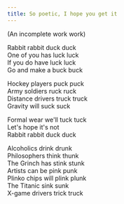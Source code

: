 ```yaml
---
title: So poetic, I hope you get it
---
```

(An incomplete work work)

Rabbit rabbit duck duck<br/>
One of you has luck luck<br/>
If you do have luck luck<br/>
Go and make a buck buck<br/>

Hockey players puck puck<br/>
Army soldiers ruck ruck<br/>
Distance drivers truck truck<br/>
Gravity will suck suck<br/>

Formal wear we'll tuck tuck<br/>
Let's hope it's not<br/>
Rabbit rabbit duck duck<br/>

Alcoholics drink drunk<br/>
Philosophers think thunk<br/>
The Grinch has stink stunk<br/>
Artists can be pink punk<br/>
Plinko chips will plink plunk<br/>
The Titanic sink sunk<br/>
X-game drivers trick truck
